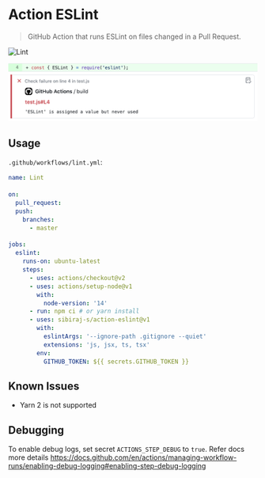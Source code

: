 # Action ESLint

> GitHub Action that runs ESLint on files changed in a Pull Request.

![Lint](https://github.com/sibiraj-s/action-eslint/workflows/Lint/badge.svg)

![Annotation](assets/annotation.png)

## Usage

`.github/workflows/lint.yml`:

```yml
name: Lint

on:
  pull_request:
  push:
    branches:
      - master

jobs:
  eslint:
    runs-on: ubuntu-latest
    steps:
      - uses: actions/checkout@v2
      - uses: actions/setup-node@v1
        with:
          node-version: '14'
      - run: npm ci # or yarn install
      - uses: sibiraj-s/action-eslint@v1
        with:
          eslintArgs: '--ignore-path .gitignore --quiet'
          extensions: 'js, jsx, ts, tsx'
        env:
          GITHUB_TOKEN: ${{ secrets.GITHUB_TOKEN }}
```

## Known Issues

- Yarn 2 is not supported

## Debugging

To enable debug logs, set secret `ACTIONS_STEP_DEBUG` to `true`. Refer docs more details https://docs.github.com/en/actions/managing-workflow-runs/enabling-debug-logging#enabling-step-debug-logging
